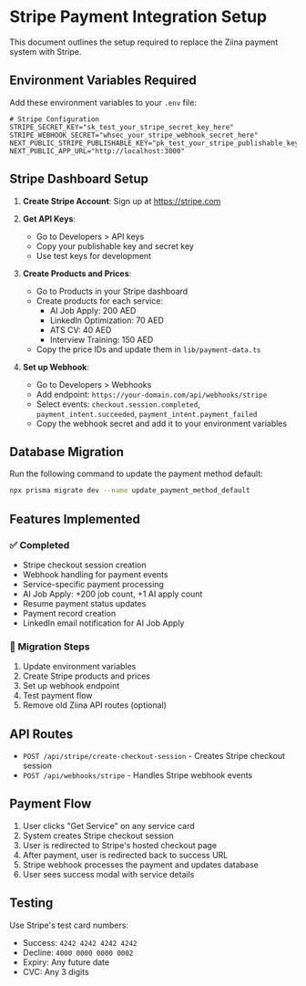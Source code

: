 # Stripe Payment Integration Setup

This document outlines the setup required to replace the Ziina payment system with Stripe.

## Environment Variables Required

Add these environment variables to your `.env` file:

```env
# Stripe Configuration
STRIPE_SECRET_KEY="sk_test_your_stripe_secret_key_here"
STRIPE_WEBHOOK_SECRET="whsec_your_stripe_webhook_secret_here"
NEXT_PUBLIC_STRIPE_PUBLISHABLE_KEY="pk_test_your_stripe_publishable_key_here"
NEXT_PUBLIC_APP_URL="http://localhost:3000"
```

## Stripe Dashboard Setup

1. **Create Stripe Account**: Sign up at https://stripe.com
2. **Get API Keys**: 
   - Go to Developers > API keys
   - Copy your publishable key and secret key
   - Use test keys for development

3. **Create Products and Prices**:
   - Go to Products in your Stripe dashboard
   - Create products for each service:
     - AI Job Apply: 200 AED
     - LinkedIn Optimization: 70 AED
     - ATS CV: 40 AED
     - Interview Training: 150 AED
   - Copy the price IDs and update them in `lib/payment-data.ts`

4. **Set up Webhook**:
   - Go to Developers > Webhooks
   - Add endpoint: `https://your-domain.com/api/webhooks/stripe`
   - Select events: `checkout.session.completed`, `payment_intent.succeeded`, `payment_intent.payment_failed`
   - Copy the webhook secret and add it to your environment variables

## Database Migration

Run the following command to update the payment method default:

```bash
npx prisma migrate dev --name update_payment_method_default
```

## Features Implemented

### ✅ Completed
- Stripe checkout session creation
- Webhook handling for payment events
- Service-specific payment processing
- AI Job Apply: +200 job count, +1 AI apply count
- Resume payment status updates
- Payment record creation
- LinkedIn email notification for AI Job Apply

### 🔄 Migration Steps
1. Update environment variables
2. Create Stripe products and prices
3. Set up webhook endpoint
4. Test payment flow
5. Remove old Ziina API routes (optional)

## API Routes

- `POST /api/stripe/create-checkout-session` - Creates Stripe checkout session
- `POST /api/webhooks/stripe` - Handles Stripe webhook events

## Payment Flow

1. User clicks "Get Service" on any service card
2. System creates Stripe checkout session
3. User is redirected to Stripe's hosted checkout page
4. After payment, user is redirected back to success URL
5. Stripe webhook processes the payment and updates database
6. User sees success modal with service details

## Testing

Use Stripe's test card numbers:
- Success: `4242 4242 4242 4242`
- Decline: `4000 0000 0000 0002`
- Expiry: Any future date
- CVC: Any 3 digits 